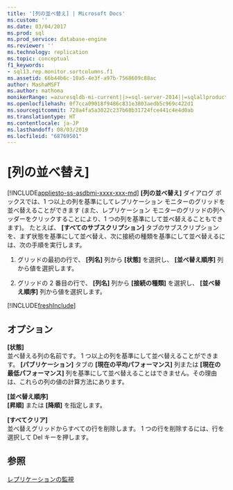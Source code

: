 ```yaml
---
title: '[列の並べ替え] | Microsoft Docs'
ms.custom: ''
ms.date: 03/04/2017
ms.prod: sql
ms.prod_service: database-engine
ms.reviewer: ''
ms.technology: replication
ms.topic: conceptual
f1_keywords:
- sql13.rep.monitor.sortcolumns.f1
ms.assetid: 66b44b6c-10a5-4e3f-a97b-7568609c88ac
author: MashaMSFT
ms.author: mathoma
monikerRange: =azuresqldb-mi-current||>=sql-server-2014||=sqlallproducts-allversions
ms.openlocfilehash: 0f7cca09018f9486c831e3803aedb5c969c422d1
ms.sourcegitcommit: 728a4fa5a3022c237b68b31724fce441c4e4d0ab
ms.translationtype: HT
ms.contentlocale: ja-JP
ms.lasthandoff: 08/03/2019
ms.locfileid: "68769501"
---
```

# <a name="sort-columns"></a>[列の並べ替え]
[!INCLUDE[appliesto-ss-asdbmi-xxxx-xxx-md](../../includes/appliesto-ss-asdbmi-xxxx-xxx-md.md)]
  **[列の並べ替え]** ダイアログ ボックスでは、1 つ以上の列を基準にしてレプリケーション モニターのグリッドを並べ替えることができます (また、レプリケーション モニターのグリッドの列ヘッダーをクリックすることにより、1 つの列を基準にして並べ替えることもできます)。 たとえば、 **[すべてのサブスクリプション]** タブのサブスクリプションを、まず状態を基準にして並べ替え、次に接続の種類を基準にして並べ替えるには、次の手順を実行します。  
  
1.  グリッドの最初の行で、 **[列名]** 列から **[状態]** を選択し、 **[並べ替え順序]** 列から値を選択します。  
  
2.  グリッドの 2 番目の行で、 **[列名]** 列から **[接続の種類]** を選択し、 **[並べ替え順序]** 列から値を選択します。  

[!INCLUDE[freshInclude](../../includes/paragraph-content/fresh-note-steps-feedback.md)]

## <a name="options"></a>オプション  
 **[状態]**  
 並べ替える列の名前です。 1 つ以上の列を基準にして並べ替えることができます。 **[パブリケーション]** タブの **[現在の平均パフォーマンス]** 列または **[現在の最低パフォーマンス]** 列を基準にして並べ替えることはできません。その理由は、これらの列の値の計算方法にあります。  
  
 **[並べ替え順序]**  
 **[昇順]** または **[降順]** を指定します。  
  
 **[すべてクリア]**  
 並べ替えグリッドからすべての行を削除します。 1 つの行を削除するには、行を選択して Del キーを押します。  
  
## <a name="see-also"></a>参照  
 [レプリケーションの監視](../../relational-databases/replication/monitor/monitoring-replication.md)  
  
  
